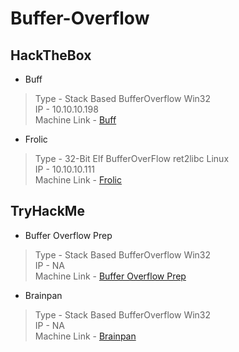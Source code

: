 # Buffer-Overflow
## HackTheBox
- Buff
>Type - Stack Based BufferOverflow Win32<br/>IP - 10.10.10.198<br/>Machine Link -  [Buff](https://www.hackthebox.eu/home/machines/profile/263)<br/>
- Frolic 
>Type - 32-Bit Elf BufferOverFlow ret2libc Linux<br/>IP - 10.10.10.111<br/>Machine Link -  [Frolic](https://www.hackthebox.eu/home/machines/profile/158)<br/>
## TryHackMe
- Buffer Overflow Prep
>Type - Stack Based BufferOverflow Win32<br/>IP - NA<br/>Machine Link -  [Buffer Overflow Prep](https://tryhackme.com/room/bufferoverflowprep)<br/>
- Brainpan
>Type - Stack Based BufferOverflow Win32<br/>IP - NA<br/>Machine Link -  [Brainpan](https://tryhackme.com/room/brainpan)<br/>
